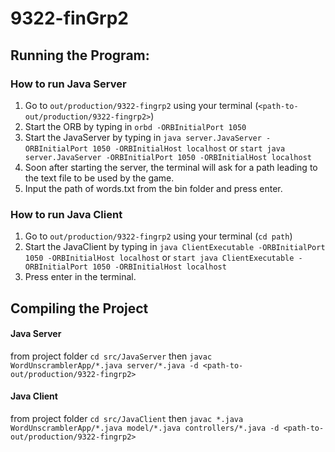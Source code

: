 # 9322-finGrp2

## Running the Program:
### How to run Java Server
1. Go to `out/production/9322-fingrp2` using your terminal (`<path-to-out/production/9322-fingrp2>`)
2. Start the ORB by typing in `orbd -ORBInitialPort 1050`
3. Start the JavaServer by typing in `java server.JavaServer -ORBInitialPort 1050 -ORBInitialHost localhost` or  `start java server.JavaServer -ORBInitialPort 1050 -ORBInitialHost localhost`
4. Soon after starting the server, the terminal will ask for a path leading to the text file to be used by the game.
5. Input the path of words.txt from the bin folder and press enter.


### How to run Java Client
1. Go to `out/production/9322-fingrp2` using your terminal (`cd path`)
2. Start the JavaClient by typing in `java ClientExecutable -ORBInitialPort 1050 -ORBInitialHost localhost` or `start java ClientExecutable -ORBInitialPort 1050 -ORBInitialHost localhost`
3. Press enter in the terminal.

## Compiling the Project
#### Java Server
from project folder `cd src/JavaServer` then `javac WordUnscramblerApp/*.java server/*.java -d <path-to-out/production/9322-fingrp2>`

#### Java Client

from project folder `cd src/JavaClient` then `javac *.java WordUnscramblerApp/*.java model/*.java controllers/*.java -d <path-to-out/production/9322-fingrp2>`

